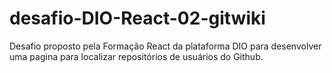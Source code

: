 # desafio-DIO-React-02-gitwiki
Desafio proposto pela Formação React da plataforma DIO para desenvolver uma pagina para localizar repositórios de usuários do Github.
